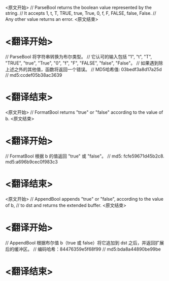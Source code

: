 
<原文开始>
// ParseBool returns the boolean value represented by the string.
// It accepts 1, t, T, TRUE, true, True, 0, f, F, FALSE, false, False.
// Any other value returns an error.
<原文结束>

# <翻译开始>
// ParseBool 将字符串转换为布尔类型。
// 它认可的输入包括 "1", "t", "T", "TRUE", "true", "True", "0", "f", "F", "FALSE", "false", "False"。
// 如果遇到除上述之外的其他值，函数将返回一个错误。
// MD5哈希值: 03bedf3a8d17a25d
// md5:ccdef05b38ac3639
# <翻译结束>


<原文开始>
// FormatBool returns "true" or "false" according to the value of b.
<原文结束>

# <翻译开始>
// FormatBool 根据 b 的值返回 "true" 或 "false"。
// md5: fcfe59671d45b2c8. md5:a696b9cec0f983c3
# <翻译结束>


<原文开始>
// AppendBool appends "true" or "false", according to the value of b,
// to dst and returns the extended buffer.
<原文结束>

# <翻译开始>
// AppendBool 根据布尔值 b（true 或 false）将它追加到 dst 之后，并返回扩展后的缓冲区。
// 编码哈希：84476359e5f68f99
// md5:bda8a44890be99be
# <翻译结束>

